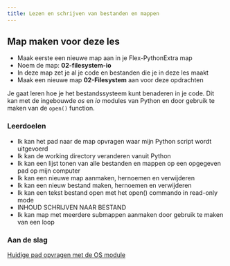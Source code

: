 ```yaml
---
title: Lezen en schrijven van bestanden en mappen
---
```


## Map maken voor deze les
* Maak eerste een nieuwe map aan in je Flex-PythonExtra map
* Noem de map: **02-filesystem-io**
* In deze map zet je al je code en bestanden die je in deze les maakt
* Maak een nieuwe map **02-Filesystem** aan voor deze opdrachten

Je gaat leren hoe je het bestandssysteem kunt benaderen in je code.
Dit kan met de ingebouwde *os* en *io* modules van Python en door gebruik te maken van de `open()` function. 

### Leerdoelen
* Ik kan het pad naar de map opvragen waar mijn Python script wordt uitgevoerd
* Ik kan de working directory veranderen vanuit Python
* Ik kan een lijst tonen van alle bestanden en mappen op een opgegeven pad op mijn computer
* Ik kan een nieuwe map aanmaken, hernoemen en verwijderen
* Ik kan een nieuw bestand maken, hernoemen en verwijderen
* Ik kan een tekst bestand open met het open() commando in read-only mode
* INHOUD SCHRIJVEN NAAR BESTAND
* Ik kan map met meerdere submappen aanmaken door gebruik te maken van een loop


### Aan de slag
[Huidige pad opvragen met de OS module](01-os-module)


